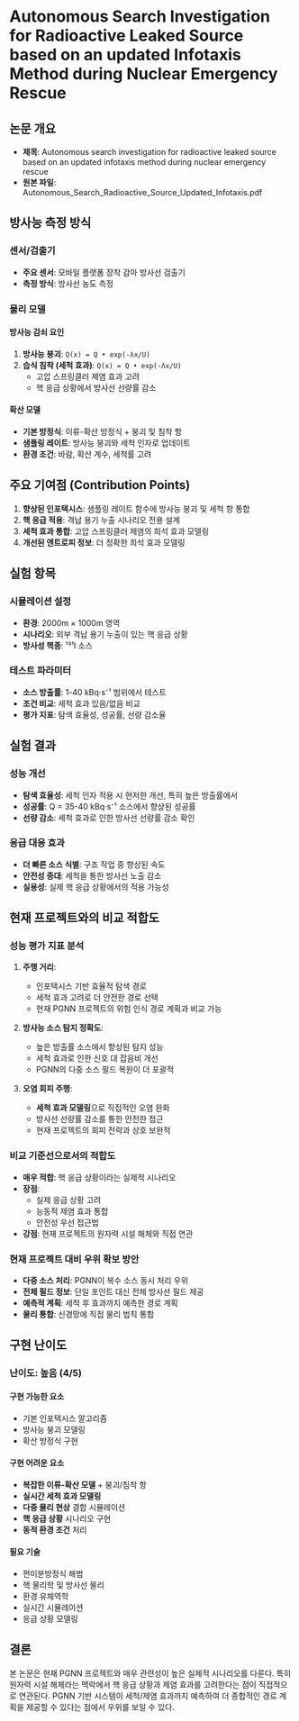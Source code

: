 # Autonomous Search Investigation for Radioactive Leaked Source based on an updated Infotaxis Method during Nuclear Emergency Rescue

## 논문 개요
- **제목**: Autonomous search investigation for radioactive leaked source based on an updated infotaxis method during nuclear emergency rescue
- **원본 파일**: Autonomous_Search_Radioactive_Source_Updated_Infotaxis.pdf

## 방사능 측정 방식
### 센서/검출기
- **주요 센서**: 모바일 플랫폼 장착 감마 방사선 검출기
- **측정 방식**: 방사선 농도 측정

### 물리 모델
#### 방사능 감쇠 요인
1. **방사능 붕괴**: `Q(x) = Q • exp(-λx/U)`
2. **습식 침착 (세척 효과)**: `Q(x) = Q • exp(-Λx/U)`
   - 고압 스프링클러 제염 효과 고려
   - 핵 응급 상황에서 방사선 선량률 감소

#### 확산 모델
- **기본 방정식**: 이류-확산 방정식 + 붕괴 및 침착 항
- **샘플링 레이트**: 방사능 붕괴와 세척 인자로 업데이트
- **환경 조건**: 바람, 확산 계수, 세척률 고려

## 주요 기여점 (Contribution Points)
1. **향상된 인포택시스**: 샘플링 레이트 함수에 방사능 붕괴 및 세척 항 통합
2. **핵 응급 적용**: 격납 용기 누출 시나리오 전용 설계
3. **세척 효과 통합**: 고압 스프링클러 제염의 희석 효과 모델링
4. **개선된 엔트로피 정보**: 더 정확한 희석 효과 모델링

## 실험 항목
### 시뮬레이션 설정
- **환경**: 2000m × 1000m 영역
- **시나리오**: 외부 격납 용기 누출이 있는 핵 응급 상황
- **방사성 핵종**: ¹³¹I 소스

### 테스트 파라미터
- **소스 방출률**: 1-40 kBq·s⁻¹ 범위에서 테스트
- **조건 비교**: 세척 효과 있음/없음 비교
- **평가 지표**: 탐색 효율성, 성공률, 선량 감소율

## 실험 결과
### 성능 개선
- **탐색 효율성**: 세척 인자 적용 시 현저한 개선, 특히 높은 방출률에서
- **성공률**: Q = 35-40 kBq·s⁻¹ 소스에서 향상된 성공률
- **선량 감소**: 세척 효과로 인한 방사선 선량률 감소 확인

### 응급 대응 효과
- **더 빠른 소스 식별**: 구조 작업 중 향상된 속도
- **안전성 증대**: 세척을 통한 방사선 노출 감소
- **실용성**: 실제 핵 응급 상황에서의 적용 가능성

## 현재 프로젝트와의 비교 적합도

### 성능 평가 지표 분석
1. **주행 거리**:
   - 인포택시스 기반 효율적 탐색 경로
   - 세척 효과 고려로 더 안전한 경로 선택
   - 현재 PGNN 프로젝트의 위험 인식 경로 계획과 비교 가능

2. **방사능 소스 탐지 정확도**:
   - 높은 방출률 소스에서 향상된 탐지 성능
   - 세척 효과로 인한 신호 대 잡음비 개선
   - PGNN의 다중 소스 필드 복원이 더 포괄적

3. **오염 회피 주행**:
   - **세척 효과 모델링**으로 직접적인 오염 완화
   - 방사선 선량률 감소를 통한 안전한 접근
   - 현재 프로젝트의 회피 전략과 상호 보완적

### 비교 기준선으로서의 적합도
- **매우 적합**: 핵 응급 상황이라는 실제적 시나리오
- **장점**:
  - 실제 응급 상황 고려
  - 능동적 제염 효과 통합
  - 안전성 우선 접근법
- **강점**: 현재 프로젝트의 원자력 시설 해체와 직접 연관

### 현재 프로젝트 대비 우위 확보 방안
- **다중 소스 처리**: PGNN이 복수 소스 동시 처리 우위
- **전체 필드 정보**: 단일 포인트 대신 전체 방사선 필드 제공
- **예측적 계획**: 세척 후 효과까지 예측한 경로 계획
- **물리 통합**: 신경망에 직접 물리 법칙 통합

## 구현 난이도
### 난이도: **높음 (4/5)**

#### 구현 가능한 요소
- 기본 인포택시스 알고리즘
- 방사능 붕괴 모델링
- 확산 방정식 구현

#### 구현 어려운 요소
- **복잡한 이류-확산 모델** + 붕괴/침착 항
- **실시간 세척 효과 모델링**
- **다중 물리 현상** 결합 시뮬레이션
- **핵 응급 상황** 시나리오 구현
- **동적 환경 조건** 처리

#### 필요 기술
- 편미분방정식 해법
- 핵 물리학 및 방사선 물리
- 환경 유체역학
- 실시간 시뮬레이션
- 응급 상황 모델링

## 결론
본 논문은 현재 PGNN 프로젝트와 매우 관련성이 높은 실제적 시나리오를 다룬다. 특히 원자력 시설 해체라는 맥락에서 핵 응급 상황과 제염 효과를 고려한다는 점이 직접적으로 연관된다. PGNN 기반 시스템이 세척/제염 효과까지 예측하여 더 종합적인 경로 계획을 제공할 수 있다는 점에서 우위를 보일 수 있다.